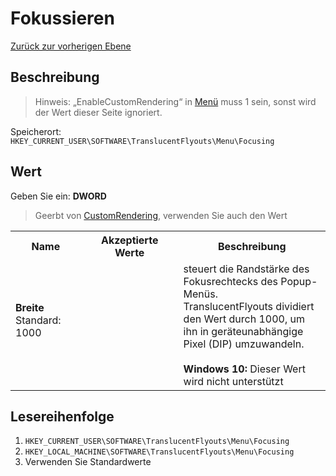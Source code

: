 # Fokussieren
[Zurück zur vorherigen Ebene](../CONFIG.md)
## Beschreibung
> Hinweis:
> „EnableCustomRendering“ in [Menü](../CONFIG.md) muss 1 sein, sonst wird der Wert dieser Seite ignoriert.

Speicherort: `HKEY_CURRENT_USER\SOFTWARE\TranslucentFlyouts\Menu\Focusing`   
## Wert
Geben Sie ein: <b>DWORD</b>
> Geerbt von [CustomRendering](..\CustomRendering\CONFIG.md), verwenden Sie auch den Wert
<table>
<tr>
<th>Name</th>
<th>Akzeptierte Werte</th>
<th>Beschreibung</th>
</tr>

<tr>
<td width="10%">
<dl>
<dt><b>Breite</b></dt>
<dt>Standard: 1000</dt>
</dl>
</td>
<td width="20%">
<dl>
</dl>
</td>
<td width="30%">
<dt> steuert die Randstärke des Fokusrechtecks ​​des Popup-Menüs. </dt>
<dt>TranslucentFlyouts dividiert den Wert durch 1000, um ihn in geräteunabhängige Pixel (DIP) umzuwandeln. </dt>
<br>
<b>Windows 10:</b> Dieser Wert wird nicht unterstützt
</td>
</tr>

</table>

## Lesereihenfolge
1. `HKEY_CURRENT_USER\SOFTWARE\TranslucentFlyouts\Menu\Focusing` 
2. `HKEY_LOCAL_MACHINE\SOFTWARE\TranslucentFlyouts\Menu\Focusing`
3. Verwenden Sie Standardwerte
